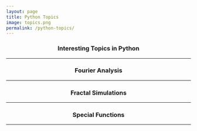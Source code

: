 ```yaml
---
layout: page
title: Python Topics
image: topics.png
permalink: /python-topics/
---
```

<h3 align="center">Interesting Topics in Python</h3>

***

<h3 align="center">Fourier Analysis</h3>
<div id="fourier_analysis"></div>

***

<h3 align="center">Fractal Simulations</h3>
<div id="fractal_simulations"></div>

***

<h3 align="center">Special Functions</h3>
<div id="special_functions"></div>

***

<script>
var python_static = 'https://raw.githubusercontent.com/CircuitalMinds/static/main/python/';

var scripts = {
    fourier_analysis: {url: python_static + 'fourier_analysis/main.py', data: ''},
    fractal_simulations: {url: python_static + 'fractal_simulations/main.py', data: ''},
    special_functions: {url: python_static + 'special_functions/main.py', data: ''}    
};

function color_marker ( code ) {
	new_code = code.replaceAll("self", '<span class="s">self</span>');
	new_code = new_code.replaceAll("import ", '<span class="nb" >import</span> ');
	new_code = new_code.replaceAll("from ", '<span class="nb" >from</span> ');
	new_code = new_code.replaceAll("as ", '<span class="nb" >as</span> ');
	new_code = new_code.replaceAll("class ", '<span class="mi" >class</span> ');
	new_code = new_code.replaceAll("def ", '<span class="mi" >def</span> ');
	new_code = new_code.replaceAll("if", '<span class="mi" >if</span> ');
	new_code = new_code.replaceAll("elif", '<span class="mi" >elif</span> ');	
	new_code = new_code.replaceAll("else", '<span class="mi" >else</span> ');
	new_code = new_code.replaceAll("@staticmethod", '<span class="s" >@staticmethod</span>');
	return new_code;
};

function make_script ( code ) {
	return '<figure class="highlight"><pre>'
		   + '<code class="language-python" data-lang="python">' + color_marker(code) + '</code>'
		   + '</pre></figure>';
};

function getPythonScript ( name ) {
    var getScript = $.get( scripts[name].url );
    getScript.done( function( data ) {  	
    	scripts[name].data = data;
    	document.getElementById(name).innerHTML = make_script(data);
   	});
};


for ( name in scripts ) {	
	getPythonScript(name);
};
</script>
